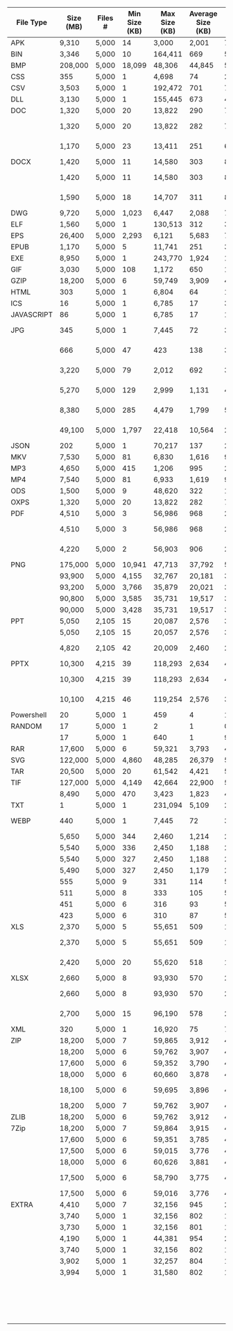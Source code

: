 | File Type  | Size (MB) |  Files #  |  Min Size (KB)  |  Max Size (KB)  |  Average Size (KB)  |  σ (KB)  | Sub classifications | SubSub classifications | A | B | C | D | E | F | G | H | I | J | K |
|------------|-----------|-----------|-----------------|-----------------|---------------------|----------|---------------------|------------------------|---|---|---|---|---|---|---|---|---|---|---|
| APK        |  9,310    |  5,000    |  14             |  3,000          |  2,001              |  778     | APK                 | -                      | ✔ |   |   |   |   | ✔ |   |   | ✔ |   |   |
| BIN        |  3,346    |  5,000    |  10             |  164,411        |  669                |  5,512   | BIN                 | -                      |   |   |   |   |   | ✔ |   |   | ✔ | ✔ |   |
| BMP        |  208,000  |  5,000    |  18,099         |  48,306         |  44,845             |  5,711   | BMP                 | -                      |   | ✔ |   | ✔ |   |   | ✔ |   |   |   | ✔ |
| CSS        |  355      |  5,000    |  1              |  4,698          |  74                 |  234     | CSS                 | -                      |   |   |   | ✔ | ✔ |   |   |   |   | ✔ |   |
| CSV        |  3,503    |  5,000    | 1               |  192,472        |  701                |  7,637   | CSV                 | -                      |   |   |   | ✔ | ✔ | ✔ |   |   |   |   | ✔ |
| DLL        |  3,130    |  5,000    | 1               |  155,445        |  673                |  4,219   | DLL                 | -                      | ✔ |   |   |   |   |   |   |   | ✔ | ✔ | ✔ |
| DOC        |  1,320    |  5,000    |  20             |  13,822         |  290                |  763     | DOC                 | -                      | ✔ |   | ✔ | ✔ | ✔ |   | ✔ |   | ✔ |   | ✔ |
|            |  1,320    |  5,000    |  20             |  13,822         |  282                |  746     | DOC-NOMAGIC         |                        | ✔ |   | ✔ | ✔ | ✔ |   | ✔ |   | ✔ |   | ✔ |
|            |  1,170    |  5,000    |  23             |  13,411         |  251                |  649     | DOC-PASSWORD        | -                      | ✔ |   | ✔ | ✔ | ✔ |   | ✔ |   | ✔ |   | ✔ |
| DOCX       |  1,420    |  5,000    |  11             |  14,580         |  303                |  866     | DOCX                | -                      | ✔ |   | ✔ | ✔ | ✔ |   | ✔ |   | ✔ |   | ✔ |
|            |  1,420    |  5,000    |  11             |  14,580         |  303                |  866     | DOCX-NOMAGIC        | -                      | ✔ |   | ✔ | ✔ | ✔ |   | ✔ |   | ✔ |   | ✔ |
|            |  1,590    |  5,000    |  18             |  14,707         |  311                |  872     | DOCX-PASSWORD       | -                      | ✔ |   | ✔ | ✔ | ✔ |   | ✔ |   | ✔ |   | ✔ |
| DWG        |  9,720    |  5,000    |  1,023          |  6,447          |  2,088              |  714     | DWG                 | -                      |   |   | ✔ |   |   |   |   |   | ✔ |   |   |
| ELF        |  1,560    |  5,000    |  1              |  130,513        |  312                |  3,064   | ELF                 | -                      | ✔ |   |   |   |   |   |   |   | ✔ | ✔ |   |
| EPS        |  26,400   |  5,000    |  2,293          |  6,121          |  5,683              |  724     | EPS                 | -                      |   |   |   |   |   | ✔ |   |   |   |   | ✔ |
| EPUB       |  1,170    |  5,000    |  5              |  11,741         |  251                |  318     | EPUB                | -                      |   |   |   | ✔ | ✔ | ✔ |   |   | ✔ |   |   |
| EXE        |  8,950    |  5,000    |  1              |  243,770        |  1,924              |  10,685  | EXE                 |                        | ✔ |   |   |   |   | ✔ |   |   |   | ✔ | ✔ |
| GIF        |  3,030    |  5,000    |  108            |  1,172          |  650                |  141     | GIF                 | -                      |   | ✔ |   | ✔ | ✔ |   | ✔ |   |   | ✔ | ✔ |
| GZIP       |  18,200   |  5,000    |  6              |  59,749         |  3,909              |  4,858   | GZIP                | -                      | ✔ |   |   |   | ✔ |   |   | ✔ |   | ✔ | ✔ |
| HTML       |  303      |  5,000    |  1              |  6,804          |  64                 |  174     | HTML                | -                      | ✔ |   | ✔ | ✔ | ✔ |   | ✔ |   |   | ✔ | ✔ |
| ICS        |  16       |  5,000    |  1              |  6,785          |  17                 |  3       | ICS                 | -                      |   |   |   |   | ✔ | ✔ |   |   |   | ✔ |   |
| JAVASCRIPT |  86       |  5,000    |  1              |  6,785          |  17                 |  130     | JAVASCRIPT          | -                      | ✔ |   |   | ✔ | ✔ |   | ✔ |   |   | ✔ | ✔ |
| JPG        |  345      |  5,000    |  1              |  7,445          |  72                 |  318     | JPG-FROM-WEB        | -                      | ✔ | ✔ |   | ✔ | ✔ | ✔ | ✔ | ✔ | ✔ | ✔ | ✔ |
|            |  666      |  5,000    |  47             |  423            |  138                |  36      | QUALITY-01-PERCENT  | -                      | ✔ | ✔ |   | ✔ | ✔ | ✔ | ✔ | ✔ | ✔ | ✔ | ✔ |
|            |  3,220    |  5,000    |  79             |  2,012          |  692                |  308     | QUALITY-25-PERCENT  | -                      | ✔ | ✔ |   | ✔ | ✔ | ✔ | ✔ | ✔ | ✔ | ✔ | ✔ |
|            |  5,270    |  5,000    |  129            |  2,999          |  1,131              |  448     | QUALITY-50-PERCENT  | -                      | ✔ | ✔ |   | ✔ | ✔ | ✔ | ✔ | ✔ | ✔ | ✔ | ✔ |
|            |  8,380    |  5,000    |  285            |  4,479          |  1,799              |  594     | QUALITY-75-PERCENT  |                        | ✔ | ✔ |   | ✔ | ✔ | ✔ | ✔ | ✔ | ✔ | ✔ | ✔ |
|            |  49,100   |  5,000    |  1,797          |  22,418         |  10,564             |  2,533   | QUALITY-100-PERCENT | -                      | ✔ | ✔ |   | ✔ | ✔ | ✔ | ✔ | ✔ | ✔ | ✔ | ✔ |
| JSON       |  202      |  5,000    |  1              |  70,217         |  137                |  2,439   | JSON                |                        |   |   |   |   | ✔ | ✔ |   |   | ✔ | ✔ |   |
| MKV        |  7,530    |  5,000    |  81             |  6,830          |  1,616              |  906     | MKV                 | -                      |   |   |   |   |   | ✔ |   |   | ✔ |   |   |
| MP3        |  4,650    |  5,000    |  415            |  1,206          |  995                |  230     | MP3                 | -                      |   |   |   | ✔ | ✔ | ✔ | ✔ |   | ✔ |   |   |
| MP4        |  7,540    |  5,000    |  81             |  6,933          |  1,619              |  906     | MP4                 | -                      |   |   |   | ✔ | ✔ | ✔ | ✔ |   | ✔ |   |   |
| ODS        |  1,500    |  5,000    |  9              |  48,620         |  322                |  1,513   | ODS                 | -                      | ✔ |   | ✔ |   | ✔ |   |   |   | ✔ |   |   |
| OXPS       |  1,320    |  5,000    |  20             |  13,822         |  282                |  746     | OXPS                |                        | ✔ |   |   |   | ✔ |   |   |   | ✔ |   |   |
| PDF        |  4,510    |  5,000    |  3              |  56,986         |  968                |  2,799   | PDF                 | -                      | ✔ |   | ✔ | ✔ | ✔ | ✔ | ✔ |   | ✔ |   | ✔ |
|            |  4,510    |  5,000    |  3              |  56,986         |  968                |  2,799   | PDF-NOMAGIC         | -                      | ✔ |   | ✔ | ✔ | ✔ | ✔ | ✔ |   | ✔ |   | ✔ |
|            |  4,220    |  5,000    |  2              |  56,903         |  906                |  2,724   | PDF-PASSWORD        | -                      | ✔ |   | ✔ | ✔ | ✔ | ✔ | ✔ |   | ✔ |   | ✔ |
| PNG        |  175,000  |  5,000    |  10,941         |  47,713         |  37,792             |  5,664   | LOSSLESS            | COMPRESSION-0          | ✔ | ✔ |   | ✔ | ✔ |   |   |   |   | ✔ | ✔ |
|            |  93,900   |  5,000    |  4,155          |  32,767         |  20,181             |  3,792   |                     | COMPRESSION-3          | ✔ | ✔ |   | ✔ | ✔ |   |   |   |   | ✔ | ✔ |
|            |  93,200   |  5,000    |  3,766          |  35,879         |  20,021             |  3,942   |                     | COMPRESSION-5          | ✔ | ✔ |   | ✔ | ✔ |   |   |   |   | ✔ | ✔ |
|            |  90,800   |  5,000    |  3,585          |  35,731         |  19,517             |  3,986   |                     | COMPRESSION-7          | ✔ | ✔ |   | ✔ | ✔ |   |   |   |   | ✔ | ✔ |
|            |  90,000   |  5,000    |  3,428          |  35,731         |  19,517             |  3,986   |                     | COMPRESSION-9          | ✔ | ✔ |   | ✔ | ✔ |   |   |   |   | ✔ | ✔ |
| PPT        |  5,050    |  2,105    |  15             |  20,087         |  2,576              |  3,056   | PPT                 | -                      |   |   | ✔ | ✔ | ✔ |   | ✔ |   |   |   | ✔ |
|            |  5,050    |  2,105    |  15             |  20,057         |  2,576              |  3,056   | PPT-NOMAGIC         | -                      |   |   | ✔ | ✔ | ✔ |   | ✔ |   |   |   | ✔ |
|            |  4,820    |  2,105    |  42             |  20,009         |  2,460              |  2,955   | PPT-PASSWORD        | -                      |   |   | ✔ | ✔ | ✔ |   | ✔ |   |   |   | ✔ |
| PPTX       |  10,300   |  4,215    |  39             |  118,293        |  2,634              |  4,005   | PPTX                | -                      |   |   | ✔ | ✔ | ✔ |   | ✔ |   |   |   | ✔ |
|            |  10,300   |  4,215    |  39             |  118,293        |  2,634              |  4,005   | PPTX-NOMAGIC        | -                      |   |   | ✔ | ✔ | ✔ |   | ✔ |   |   |   | ✔ |
|            |  10,100   |  4,215    |  46             |  119,254        |  2,576              |  3,993   | PPTX-PASSWORD       | -                      |   |   | ✔ | ✔ | ✔ |   | ✔ |   |   |   | ✔ |
| Powershell |  20       |  5,000    |  1              |  459            |  4                  |  12      | PS                  |                        | ✔ |   | ✔ | ✔ | ✔ |   |   |   |   |   | ✔ |
| RANDOM     |  17       |  5,000    |  1              |  2              |  1                  |  0       | PSEUDO              | -                      |   |   |   |   |   |   |   | ✔ |   |   |   |
|            |  17       |  5,000    |  1              |  640            |  1                  |  9       | PURE                | -                      |   |   |   |   |   |   |   | ✔ |   |   |   |
| RAR        |  17,600   |  5,000    |  6              |  59,321         |  3,793              |  4,750   | RAR                 | -                      | ✔ |   |   |   |   | ✔ |   | ✔ | ✔ |   |   |
| SVG        |  122,000  |  5,000    |  4,860          |  48,285         |  26,379             |  5,385   | SVG                 | -                      |   | ✔ | ✔ | ✔ | ✔ |   |   |   |   | ✔ |   |
| TAR        |  20,500   |  5,000    |  20             |  61,542         |  4,421              |  5,339   | TAR                 | -                      |   |   |   |   |   |   |   |   |   |   |   |
| TIF        |  127,000  |  5,000    |  4,149          |  42,664         |  22,900             |  5,019   | TIF                 | -                      |   |   |   | ✔ |   | ✔ |   |   |   |   | ✔ |
|            |  8,490    |  5,000    |  470            |  3,423          |  1,823              |  466     | TIF-RESIZED         | -                      |   |   |   | ✔ |   | ✔ |   |   |   |   | ✔ |
| TXT        |  1        |  5,000    |  1              |  231,094        |  5,109              |  28,617  | TXT                 |                        | ✔ |   | ✔ | ✔ | ✔ | ✔ | ✔ |   |   | ✔ | ✔ |
| WEBP       |  440      |  5,000    |  1              |  7,445          |  72                 |  318     | WEBP-FROMWEB        |                        |   | ✔ |   |   |   |   |   | ✔ |   |   |   |
|            |  5,650    |  5,000    |  344            |  2,460          |  1,214              |  281     | LOSSLESS            | COMPRESSION-0          |   | ✔ |   |   |   |   |   | ✔ |   |   |   |
|            |  5,540    |  5,000    |  336            |  2,450          |  1,188              |  280     |                     | COMPRESSION-2          |   | ✔ |   |   |   |   |   | ✔ |   |   |   |
|            |  5,540    |  5,000    |  327            |  2,450          |  1,188              |  281     |                     | COMPRESSION-4          |   | ✔ |   |   |   |   |   | ✔ |   |   |   |
|            |  5,490    |  5,000    |  327            |  2,450          |  1,179              |  280     |                     | COMPRESSION-6          |   | ✔ |   |   |   |   |   | ✔ |   |   |   |
|            |  555      |  5,000    |  9              |  331            |  114                |  56      | 50% QUALITY         | COMPRESSION-0          |   | ✔ |   |   |   |   |   | ✔ |   |   |   |
|            |  511      |  5,000    |  8              |  333            |  105                |  55      |                     | COMPRESSION-2          |   | ✔ |   |   |   |   |   | ✔ |   |   |   |
|            |  451      |  5,000    |  6              |  316            |  93                 |  52      |                     | COMPRESSION-4          |   | ✔ |   |   |   |   |   | ✔ |   |   |   |
|            |  423      |  5,000    |  6              |  310            |  87                 |  50      |                     | COMPRESSION-6          |   | ✔ |   |   |   |   |   | ✔ |   |   |   |
| XLS        |  2,370    |  5,000    |  5              |  55,651         |  509                |  1,632   | XLS                 | -                      |   |   | ✔ | ✔ | ✔ |   | ✔ |   | ✔ |   | ✔ |
|            |  2,370    |  5,000    |  5              |  55,651         |  509                |  1,632   | XLS-NOMAGIC         | -                      |   |   | ✔ | ✔ | ✔ |   | ✔ |   | ✔ |   | ✔ |
|            |  2,420    |  5,000    |  20             |  55,620         |  518                |  1,646   | XLS-PASSWORD        | -                      |   |   | ✔ | ✔ | ✔ |   | ✔ |   | ✔ |   | ✔ |
| XLSX       |  2,660    |  5,000    |  8              |  93,930         |  570                |  2,769   | XLSX                | -                      |   |   | ✔ | ✔ | ✔ |   | ✔ |   | ✔ |   | ✔ |
|            |  2,660    |  5,000    |  8              |  93,930         |  570                |  2,769   | XLSX-NOMAGIC        | -                      |   |   | ✔ | ✔ | ✔ |   | ✔ |   | ✔ |   | ✔ |
|            |  2,700    |  5,000    |  15             |  96,190         |  578                |  2,815   | XLSX-PASSWORD       | -                      |   |   | ✔ | ✔ | ✔ |   | ✔ |   | ✔ |   | ✔ |
| XML        |  320      |  5,000    |  1              |  16,920         |  75                 |  708     | XML                 |                        | ✔ |   | ✔ | ✔ | ✔ |   | ✔ |   | ✔ | ✔ | ✔ |
| ZIP        |  18,200   |  5,000    |  7              |  59,865         |  3,912              |  4,852   | BZIP2               | -                      | ✔ |   |   |   | ✔ | ✔ | ✔ | ✔ |   |   | ✔ |
|            |  18,200   |  5,000    |  6              |  59,762         |  3,907              |  4,855   | DEFLATE             | -                      | ✔ |   |   |   | ✔ | ✔ | ✔ | ✔ |   |   | ✔ |
|            |  17,600   |  5,000    |  6              |  59,352         |  3,790              |  4,740   | LZMA                | -                      | ✔ |   |   |   | ✔ | ✔ | ✔ | ✔ |   |   | ✔ |
|            |  18,000   |  5,000    |  6              |  60,660         |  3,878              |  4,831   | PPMD                | -                      | ✔ |   |   |   | ✔ | ✔ | ✔ | ✔ |   |   | ✔ |
|            |  18,100   |  5,000    |  6              |  59,695         |  3,896              |  4,845   | HIGH-COMPRESSION    | -                      | ✔ |   |   |   | ✔ | ✔ | ✔ | ✔ |   |   | ✔ |
|            |  18,200   |  5,000    |  7              |  59,762         |  3,907              |  4,855   | ENCRYPTED           | -                      | ✔ |   |   |   | ✔ | ✔ | ✔ | ✔ |   |   | ✔ |
| ZLIB       |  18,200   |  5,000    |  6              |  59,762         |  3,912              |  4,860   | ZLIB                | -                      | ✔ |   |   |   |   |   |   | ✔ |   |   |   |
| 7Zip       |  18,200   |  5,000    |  7              |  59,864         |  3,915              |  4,852   | BZIP2               | -                      | ✔ |   |   |   |   | ✔ |   | ✔ |   |   |   |
|            |  17,600   |  5,000    |  6              |  59,351         |  3,785              |  4,738   | LZMA                | -                      | ✔ |   |   |   |   | ✔ |   | ✔ |   |   |   |
|            |  17,500   |  5,000    |  6              |  59,015         |  3,776              |  4,724   | LZMA2               | -                      | ✔ |   |   |   |   | ✔ |   | ✔ |   |   |   |
|            |  18,000   |  5,000    |  6              |  60,626         |  3,881              |  4,830   | PPMD                | -                      | ✔ |   |   |   |   | ✔ |   | ✔ |   |   |   |
|            |  17,500   |  5,000    |  6              |  58,790         |  3,775              |  4,721   | HIGH-COMPRESSION    | -                      | ✔ |   |   |   |   | ✔ |   | ✔ |   |   |   |
|            |  17,500   |  5,000    |  6              |  59,016         |  3,776              |  4,724   | ENCRYPTED           | -                      | ✔ |   |   |   |   | ✔ |   | ✔ |   |   |   |
| EXTRA      |  4,410    |  5,000    |  7              |  32,156         |  945                |  2,086   | RANSOMWARE          | NOTPETYA               |   |   |   |   |   |   |   | ✔ |   |   |   |
|            |  3,740    |  5,000    |  1              |  32,156         |  802                |  1,951   |                     | SODINOKIBI             |   |   |   |   |   |   |   | ✔ |   |   |   |
|            |  3,730    |  5,000    |  1              |  32,156         |  801                |  1,951   |                     | MAZE                   |   |   |   |   |   |   |   | ✔ |   |   |   |
|            |  4,190    |  5,000    |  1              |  44,381         |  954                |  2,283   |                     | PHOBOS                 |   |   |   |   |   |   |   | ✔ |   |   |   |
|            |  3,740    |  5,000    |  1              |  32,156         |  802                |  1,951   |                     | NETWALKER              |   |   |   |   |   |   |   | ✔ |   |   |   |
|            |  3,902    |  5,000    |  1              |  32,257         |  804                |  1,951   |                     | DHARMA                 |   |   |   |   |   |   |   | ✔ |   |   |   |
|            |  3,994    |  5,000    |  1              |  31,580         |  802                |  1,951   |                     | RYUK                   |   |   |   |   |   |   |   |   |   |   |   |
|            |           |           |                 |                 |                     |          |                     | MAMBA                  |   |   |   |   |   |   |   |   |   |   |   |
|            |           |           |                 |                 |                     |          |                     | SNATCH                 |   |   |   |   |   |   |   |   |   |   |   |
|            |           |           |                 |                 |                     |          |                     | LOCKBIT                |   |   |   |   |   |   |   |   |   |   |   |
|            |           |           |                 |                 |                     |          |                     | DEATHHIDDENTEAR        |   |   |   |   |   |   |   |   |   |   |   |
